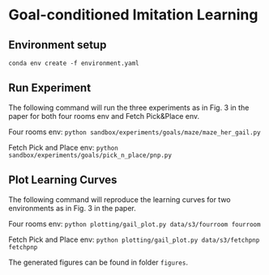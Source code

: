 # Goal-conditioned Imitation Learning

## Environment setup
`conda env create -f environment.yaml`

## Run Experiment

The following command will run the three experiments as in Fig. 3 in the paper for both four rooms env and Fetch Pick&Place env.

Four rooms env: `python sandbox/experiments/goals/maze/maze_her_gail.py`

Fetch Pick and Place env: `python sandbox/experiments/goals/pick_n_place/pnp.py`

## Plot Learning Curves

The following command will reproduce the learning curves for two environments as in Fig. 3 in the paper.

Four rooms env: `python plotting/gail_plot.py data/s3/fourroom fourroom`

Fetch Pick and Place env: `python plotting/gail_plot.py data/s3/fetchpnp fetchpnp`

The generated figures can be found in folder `figures`.
